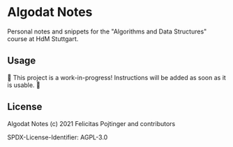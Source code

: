 # Algodat Notes

Personal notes and snippets for the "Algorithms and Data Structures" course at HdM Stuttgart.

## Usage

🚧 This project is a work-in-progress! Instructions will be added as soon as it is usable. 🚧

## License

Algodat Notes (c) 2021 Felicitas Pojtinger and contributors

SPDX-License-Identifier: AGPL-3.0

